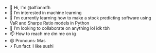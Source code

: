 - 👋 Hi, I’m @alfianmfh
- 👀 I’m interested in machine learning 
- 🌱 I’m currently learning how to make a stock predicting software using VaR and Sharpe Ratio models in Python
- 💞️ I’m looking to collaborate on anything lol idk tbh
- 📫 How to reach me dm me on ig
- 😄 Pronouns: Mas
- ⚡ Fun fact: I like sushi

<!---
alfianmfh/alfianmfh is a ✨ special ✨ repository because its `README.md` (this file) appears on your GitHub profile.
You can click the Preview link to take a look at your changes.
--->
